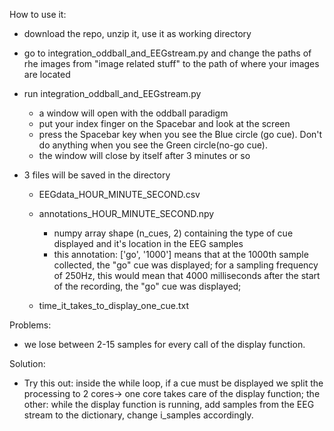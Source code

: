 How to use it:

- download the repo, unzip it, use it as working directory
- go to integration_oddball_and_EEGstream.py and change the paths of rhe images from "image related stuff" to the path of where your images are located

- run integration_oddball_and_EEGstream.py

    - a window will open with the oddball paradigm
    - put your index finger on the Spacebar and look at the screen
    - press the Spacebar key when you see the Blue circle (go cue). Don't do anything when you see the Green circle(no-go cue).
    - the window will close by itself after 3 minutes or so

- 3 files will be saved in the directory

    - EEGdata_HOUR_MINUTE_SECOND.csv
    
    - annotations_HOUR_MINUTE_SECOND.npy
    
        - numpy array shape (n_cues, 2) containing the type of cue displayed and it's location in the EEG samples
        - this annotation: ['go', '1000'] means that at the 1000th sample collected, the "go" cue was displayed; for a sampling frequency of 250Hz, this would mean that 4000 milliseconds after the start of the recording, the "go" cue was displayed;
        
    - time_it_takes_to_display_one_cue.txt







Problems:
- we lose between 2-15 samples for every call of the display function.


Solution:
- Try this out: inside the while loop, if a cue must be displayed we split the processing to 2 cores-> one core takes care of the display function; the other: while the display function is running, add samples from the EEG stream to the dictionary, change i_samples accordingly.
